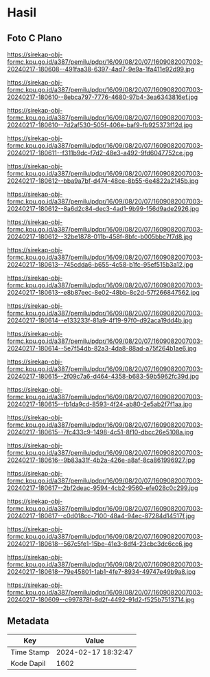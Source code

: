 # Hasil

## Foto C Plano

https://sirekap-obj-formc.kpu.go.id/a387/pemilu/pdpr/16/09/08/20/07/1609082007003-20240217-180608--491faa38-6397-4ad7-9e9a-1fa411e92d99.jpg

https://sirekap-obj-formc.kpu.go.id/a387/pemilu/pdpr/16/09/08/20/07/1609082007003-20240217-180610--8ebca797-7776-4680-97b4-3ea6343816ef.jpg

https://sirekap-obj-formc.kpu.go.id/a387/pemilu/pdpr/16/09/08/20/07/1609082007003-20240217-180610--7d2af530-505f-406e-baf9-fb925373f12d.jpg

https://sirekap-obj-formc.kpu.go.id/a387/pemilu/pdpr/16/09/08/20/07/1609082007003-20240217-180611--f311b9dc-f7d2-48e3-a492-9fd6047752ce.jpg

https://sirekap-obj-formc.kpu.go.id/a387/pemilu/pdpr/16/09/08/20/07/1609082007003-20240217-180612--bba9a7bf-d474-48ce-8b55-6e4822a2145b.jpg

https://sirekap-obj-formc.kpu.go.id/a387/pemilu/pdpr/16/09/08/20/07/1609082007003-20240217-180612--8a6d2c84-dec3-4ad1-9b99-156d9ade2926.jpg

https://sirekap-obj-formc.kpu.go.id/a387/pemilu/pdpr/16/09/08/20/07/1609082007003-20240217-180612--32be1878-011b-458f-8bfc-b005bbc7f7d8.jpg

https://sirekap-obj-formc.kpu.go.id/a387/pemilu/pdpr/16/09/08/20/07/1609082007003-20240217-180613--745cdda6-b655-4c58-b1fc-95ef515b3a12.jpg

https://sirekap-obj-formc.kpu.go.id/a387/pemilu/pdpr/16/09/08/20/07/1609082007003-20240217-180613--e8b87eec-8e02-48bb-8c2d-57f266847562.jpg

https://sirekap-obj-formc.kpu.go.id/a387/pemilu/pdpr/16/09/08/20/07/1609082007003-20240217-180614--e133233f-81a9-4f19-97f0-d92aca19dd4b.jpg

https://sirekap-obj-formc.kpu.go.id/a387/pemilu/pdpr/16/09/08/20/07/1609082007003-20240217-180614--5e7f54db-82a3-4da8-88ad-a75f264b1ae6.jpg

https://sirekap-obj-formc.kpu.go.id/a387/pemilu/pdpr/16/09/08/20/07/1609082007003-20240217-180615--2f09c7a6-d464-4358-b683-59b5962fc39d.jpg

https://sirekap-obj-formc.kpu.go.id/a387/pemilu/pdpr/16/09/08/20/07/1609082007003-20240217-180615--fb1da9cd-8593-4f24-ab80-2e5ab2f7f1aa.jpg

https://sirekap-obj-formc.kpu.go.id/a387/pemilu/pdpr/16/09/08/20/07/1609082007003-20240217-180615--7fc433c9-1498-4c51-8f10-dbcc26e5108a.jpg

https://sirekap-obj-formc.kpu.go.id/a387/pemilu/pdpr/16/09/08/20/07/1609082007003-20240217-180616--9b83a31f-4b2a-426e-a8af-8ca861996927.jpg

https://sirekap-obj-formc.kpu.go.id/a387/pemilu/pdpr/16/09/08/20/07/1609082007003-20240217-180617--2bf2deac-9594-4cb2-9560-efe028c0c299.jpg

https://sirekap-obj-formc.kpu.go.id/a387/pemilu/pdpr/16/09/08/20/07/1609082007003-20240217-180617--c0d018cc-7100-48a4-94ec-87284d14517f.jpg

https://sirekap-obj-formc.kpu.go.id/a387/pemilu/pdpr/16/09/08/20/07/1609082007003-20240217-180618--567c5fe1-15be-41e3-8df4-23cbc3dc6cc6.jpg

https://sirekap-obj-formc.kpu.go.id/a387/pemilu/pdpr/16/09/08/20/07/1609082007003-20240217-180618--79e45801-1ab1-4fe7-8934-49747e49b9a8.jpg

https://sirekap-obj-formc.kpu.go.id/a387/pemilu/pdpr/16/09/08/20/07/1609082007003-20240217-180609--c997878f-8d2f-4492-91d2-f525b7513714.jpg


## Metadata

| Key        | Value               |
| ---------- | ------------------- |
| Time Stamp | 2024-02-17 18:32:47 |
| Kode Dapil | 1602                |



